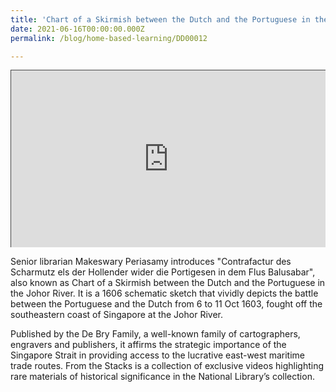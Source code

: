 ```yaml
---
title: 'Chart of a Skirmish between the Dutch and the Portuguese in the Johor River'
date: 2021-06-16T00:00:00.000Z
permalink: /blog/home-based-learning/DD00012

---
```


<style>.embed-container { position: relative; padding-bottom: 56.25%; height: 0; overflow: hidden; max-width: 100%; } .embed-container iframe, .embed-container object, .embed-container embed { position: absolute; top: 0; left: 0; width: 100%; height: 100%; }</style><div class='embed-container'>
<iframe src="https://nlb.ap.panopto.com/Panopto/Pages/Embed.aspx?id=a335e084-0038-4d00-9050-ad2c00b01b27&autoplay=false&offerviewer=false&showtitle=true&showbrand=true&start=0&interactivity=all" height="405" width="720" style="border: 1px solid #464646;" allowfullscreen allow="autoplay"></iframe>
</div>





Senior librarian Makeswary Periasamy introduces "Contrafactur des Scharmutz els der Hollender wider die Portigesen in dem Flus Balusabar", also known as Chart of a Skirmish between the Dutch and the Portuguese in the Johor River. It is a 1606 schematic sketch that vividly depicts the battle between the Portuguese and the Dutch from 6 to 11 Oct 1603, fought off the southeastern coast of Singapore at the Johor River. 

Published by the De Bry Family, a well-known family of cartographers, engravers and publishers, it affirms the strategic importance of the Singapore Strait in providing access to the lucrative east-west maritime trade routes. From the Stacks is a collection of exclusive videos highlighting rare materials of historical significance in the National Library’s collection.



